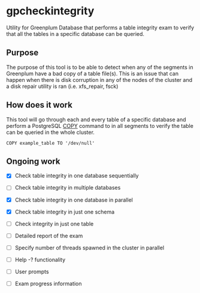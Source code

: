 # gpcheckintegrity
Utility for Greenplum Database that performs a table integrity exam to verify that all the tables in a specific database can be queried. 

## Purpose
The purpose of this tool is to be able to detect when any of the segments in Greenplum have a bad copy of a table file(s). This is an issue that can happen when there is disk corruption in any of the nodes of the cluster and a disk repair utility is ran (i.e. xfs_repair, fsck)

## How does it work
This tool will go through each and every table of a specific database and perform a PostgreSQL [COPY](http://www.postgresql.org/docs/9.1/static/sql-copy.html) command to in all segments to verify the table can be queried in the whole cluster. 

```
COPY example_table TO '/dev/null'
```

## Ongoing work
- [x] Check table integrity in one database sequentially
- [ ] Check table integrity in multiple databases
- [x] Check table integrity in one database in parallel
- [x] Check table integrity in just one schema
- [ ] Check integrity in just one table
- [ ] Detailed report of the exam
- [ ] Specify number of threads spawned in the cluster in parallel
- [ ] Help -? functionality
- [ ] User prompts
- [ ] Exam progress information




